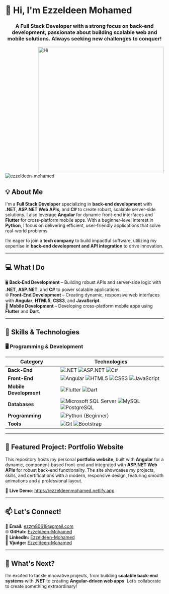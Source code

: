 # 👋 Hi, I'm Ezzeldeen Mohamed

<h3 align="center">A Full Stack Developer with a strong focus on back-end development, passionate about building scalable web and mobile solutions. Always seeking new challenges to conquer!</h3>

<img align="right" alt="Hi" width="400" src="https://media4.giphy.com/media/xULW8l2gXuRPmsQe8U/giphy.gif?cid=790b7611f6ae398e7f961c1e7129940a45705e9d9e203cf3&rid=giphy.gif&ct=s">

<p align="left"> <img src="https://komarev.com/ghpvc/?username=ezzeldeen-mohamed&label=Profile%20views&color=0e75b6&style=flat" alt="ezzeldeen-mohamed" /> </p>

## 💡 About Me  
I'm a **Full Stack Developer** specializing in **back-end development** with **.NET**, **ASP.NET Web APIs**, and **C#** to create robust, scalable server-side solutions. I also leverage **Angular** for dynamic front-end interfaces and **Flutter** for cross-platform mobile apps. With a beginner-level interest in **Python**, I focus on delivering efficient, user-friendly applications that solve real-world problems.  

I’m eager to join a **tech company** to build impactful software, utilizing my expertise in **back-end development and API integration** to drive innovation.

---

## 💻 What I Do  
🖥️ **Back-End Development** – Building robust APIs and server-side logic with **.NET**, **ASP.NET**, and **C#** to power scalable applications.  
🌐 **Front-End Development** – Creating dynamic, responsive web interfaces with **Angular**, **HTML5**, **CSS3**, and **JavaScript**.  
📱 **Mobile Development** – Developing cross-platform mobile apps using **Flutter** and **Dart**.  

---

## 🔧 Skills & Technologies  

### 🖥️ Programming & Development  
| **Category**         | **Technologies** |
|----------------------|------------------|
| **Back-End**         | ![.NET](https://img.shields.io/badge/.NET-512BD4?style=flat&logo=dotnet&logoColor=white) ![ASP.NET](https://img.shields.io/badge/ASP.NET-512BD4?style=flat&logo=dotnet&logoColor=white) ![C#](https://img.shields.io/badge/C%23-239120?style=flat&logo=c-sharp&logoColor=white) |
| **Front-End**        | ![Angular](https://img.shields.io/badge/Angular-DD0031?style=flat&logo=angular&logoColor=white) ![HTML5](https://img.shields.io/badge/HTML5-E34F26?style=flat&logo=html5&logoColor=white) ![CSS3](https://img.shields.io/badge/CSS3-1572B6?style=flat&logo=css3&logoColor=white) ![JavaScript](https://img.shields.io/badge/JavaScript-F7DF1E?style=flat&logo=javascript&logoColor=black) |
| **Mobile Development** | ![Flutter](https://img.shields.io/badge/Flutter-02569B?style=flat&logo=flutter&logoColor=white) ![Dart](https://img.shields.io/badge/Dart-0175C2?style=flat&logo=dart&logoColor=white) |
| **Databases**        | ![Microsoft SQL Server](https://img.shields.io/badge/Microsoft_SQL_Server-CC2927?style=flat&logo=microsoft-sql-server&logoColor=white) ![MySQL](https://img.shields.io/badge/MySQL-4479A1?style=flat&logo=mysql&logoColor=white) ![PostgreSQL](https://img.shields.io/badge/PostgreSQL-4169E1?style=flat&logo=postgresql&logoColor=white) |
| **Programming**       | ![Python](https://img.shields.io/badge/Python-3776AB?style=flat&logo=python&logoColor=white) (Beginner) |
| **Tools**            | ![Git](https://img.shields.io/badge/Git-F05032?style=flat&logo=git&logoColor=white) ![Bootstrap](https://img.shields.io/badge/Bootstrap-7952B3?style=flat&logo=bootstrap&logoColor=white) |

---

## 🌟 Featured Project: Portfolio Website  
This repository hosts my personal **portfolio website**, built with **Angular** for a dynamic, component-based front-end and integrated with **ASP.NET Web APIs** for robust back-end functionality. The site showcases my projects, skills, and certifications with a modern, responsive design, featuring smooth animations and a professional layout.  

🔗 **Live Demo**: <a href="https://ezzeldeenmohamed.netlify.app" target="_blank">https://ezzeldeenmohamed.netlify.app</a>  

---

## 📫 Let's Connect!  
📧 **Email:** [ezzm80618@gmail.com](mailto:ezzm80618@gmail.com)  
🌐 **GitHub:** [Ezzeldeen-Mohamed](https://github.com/Ezzeldeen-Mohamed)  
💼 **LinkedIn:** [Ezzeldeen-Mohamed](https://www.linkedin.com/in/ezzeldeenmohamed)  
🧠 **Vjudge:** [Ezzeldeen-Mohamed](https://vjudge.net/user/Ezzeldeen_)  

---

## 🚀 What's Next?  
I’m excited to tackle innovative projects, from building **scalable back-end systems** with **.NET** to creating **Angular-driven web apps**. Let’s collaborate to create something extraordinary!
